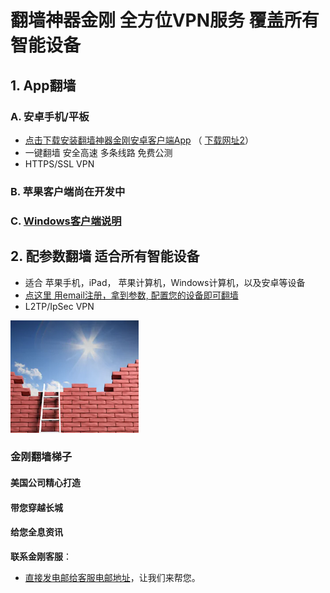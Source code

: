 # 翻墙神器金刚 全方位VPN服务 覆盖所有智能设备
## 1. App翻墙
### A. 安卓手机/平板 
- [点击下载安装翻墙神器金刚安卓客户端App](https://github.com/a2zitpro/client/releases/download/2.1/app-prod-release.apk) （ [下载网址2](https://myfasttrack.org/midman/dl_an_1358.php)） 
- 一键翻墙 安全高速 多条线路 免费公测 
- HTTPS/SSL VPN 

### B. 苹果客户端尚在开发中

### C. [Windows客户端说明](https://a2zitpro.github.io/web/win)


## 2. 配参数翻墙 适合所有智能设备
- 适合 苹果手机，iPad， 苹果计算机，Windows计算机，以及安卓等设备 
- [点这里 用email注册，拿到参数, 配置您的设备即可翻墙](https://a2zitpro.github.io/web/l2_reg) 
- L2TP/IpSec VPN





![image](l-w-s-athird.png)


### 金刚翻墙梯子

#### 美国公司精心打造
####     带您穿越长城
####     给您全息资讯


**联系金刚客服**：
  * [直接发电邮给客服电邮地址](mailto:cs@a2zitpro.com)，让我们来帮您。
